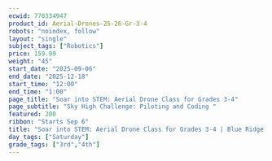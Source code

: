 ```yaml
---
ecwid: 770334947
product_id: Aerial-Drones-25-26-Gr-3-4
robots: "noindex, follow"
layout: "single"
subject_tags: ["Robotics"]
price: 159.99
weight: "45"
start_date: "2025-09-06"
end_date: "2025-12-18"
start_time: "12:00"
end_time: "1:00"
page_title: "Soar into STEM: Aerial Drone Class for Grades 3-4"
page_subtitle: "Sky High Challenge: Piloting and Coding "
featured: 200
ribbon: "Starts Sep 6"
title: "Soar into STEM: Aerial Drone Class for Grades 3-4 | Blue Ridge Boost"
day_tags: ["Saturday"]
grade_tags: ["3rd","4th"]
---
```

